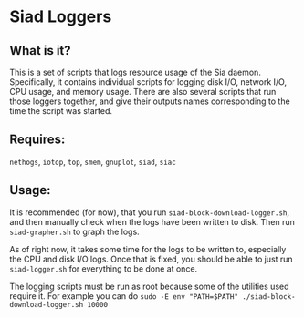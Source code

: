 # Siad Loggers

## What is it?
This is a set of scripts that logs resource usage of the Sia daemon. Specifically, it contains individual scripts for logging disk I/O, network I/O, CPU usage, and memory usage. There are also several scripts that run those loggers together, and give their outputs names corresponding to the time the script was started.  

## Requires:
`nethogs`, `iotop`, `top`, `smem`, `gnuplot`, `siad`, `siac`

## Usage:
It is recommended (for now), that you run `siad-block-download-logger.sh`, and then manually check when the logs have been written to disk. Then run `siad-grapher.sh` to graph the logs.

As of right now, it takes some time for the logs to be written to, especially the CPU and disk I/O logs. Once that is fixed, you should be able to just run `siad-logger.sh` for everything to be done at once.


The logging scripts must be run as root because some of the utilities used require it. For example you can do `sudo -E env "PATH=$PATH" ./siad-block-download-logger.sh 10000`
